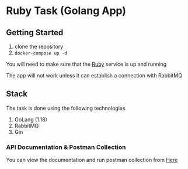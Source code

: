 # Ruby Task (Golang App)

## Getting Started

1. clone the repository
2. ```docker-compose up -d```

You will need to make sure that the [Ruby](https://github.com/Mosaab4/insta_chat_application) service is up and running

The app will not work unless it can establish a connection with RabbitMQ

## Stack

The task is done using the following technologies

1. GoLang (1.18)
2. RabbitMQ
3. Gin

### API Documentation & Postman Collection
You can view the documentation and run postman collection from [Here](https://documenter.getpostman.com/view/2179951/2s8YmUKzE2)
